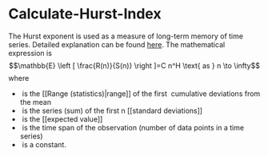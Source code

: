 # Calculate-Hurst-Index  
The Hurst exponent is used as a measure of long-term memory of time series. Detailed explanation can be found [here](https://en.wikipedia.org/wiki/Hurst_exponent). The mathematical  expression  is  $$\mathbb{E} \left [ \frac{R(n)}{S(n)} \right ]=C n^H  \text{  as } n \to \infty$$
where
* <math>R(n)</math> is the [[Range (statistics)|range]] of the first <math>n</math> cumulative deviations from the mean
* <math>S(n)</math> is the series (sum) of the first n [[standard deviations]]
* <math>\mathbb{E} \left [x \right ] \,</math> is the [[expected value]]
* <math>n</math> is the time span of the observation (number of data points in a time series)
* <math>C</math> is a constant.
